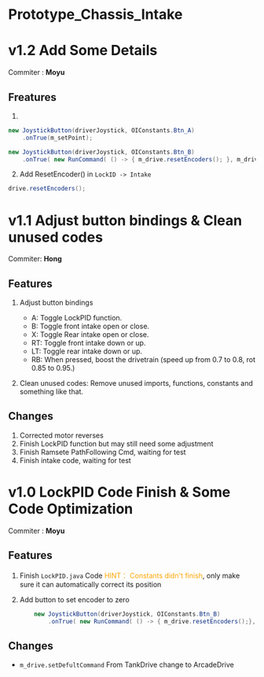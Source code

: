 # Prototype_Chassis_Intake

# v1.2 Add Some Details

Commiter : **Moyu**

## Freatures

1. 
```java
new JoystickButton(driverJoystick, OIConstants.Btn_A)
    .onTrue(m_setPoint);

new JoystickButton(driverJoystick, OIConstants.Btn_B)
    .onTrue( new RunCommand( () -> { m_drive.resetEncoders(); }, m_drive));
```

2. Add ResetEncoder() in `LockID -> Intake`
```java
drive.resetEncoders();
```

# v1.1 Adjust button bindings & Clean unused codes

Commiter: **Hong**

## Features

1. Adjust button bindings
    * A: Toggle LockPID function.
    * B: Toggle front intake open or close.
    * X: Toggle Rear intake open or close.
    * RT: Toggle front intake down or up.
    * LT: Toggle rear intake down or up.
    * RB: When pressed, boost the drivetrain (speed up from 0.7 to 0.8, rot 0.85 to 0.95.)

2. Clean unused codes: Remove unused imports, functions, constants and something like that.

## Changes

1. Corrected motor reverses
2. Finish LockPID function but may still need some adjustment
3. Finish Ramsete PathFollowing Cmd, waiting for test
4. Finish intake code, waiting for test

# v1.0 LockPID Code Finish & Some Code Optimization

Commiter : **Moyu**

## Features

1. Finish `LockPID.java` Code
    <span style="color:orange">HINT： Constants didn't finish</span>, only make sure it can automatically correct its position

2. Add button to set encoder to zero
    ```java
        new JoystickButton(driverJoystick, OIConstants.Btn_B)
            .onTrue( new RunCommand( () -> { m_drive.resetEncoders();}, m_drive));
    ```

## Changes

* `m_drive.setDefultCommand` From TankDrive change to ArcadeDrive
